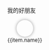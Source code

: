 <script setup>
import {useConfig} from "../.vitepress/theme/hooks/useConfig";

const links = useConfig().link
</script>

<p style="font-size: 13px">我的好朋友</p>
<div class="link_box">
    <div class="link_item" v-for="item in links" :key="item.url">
        <a :href="item.url" target="_blank">
            <div :style="'background-image: url(' + item.imgSrc + ')'"></div>
            <p>{{item.name}}</p>
        </a>
    </div>
</div>

<style scoped>
.link_box{
    display: flex;
}
.link_item a{
    text-decoration: none;
    color: inherit;
    font-weight: inherit;
    font-style: inherit;
    display: flex;
    flex-direction: column;
    align-items: center;
    cursor: pointer;
}
.link_item:hover div{
    box-shadow: 0 0 15px rgba(0,0,0,0.4);
}
.link_item div{
    --size: 38px;
    width: var(--size);
    height: var(--size);
    border-radius: var(--size);
    background-size: contain;
    background-position: center;
    box-shadow: 0 0 7px rgba(0,0,0,0.4);
    transition: all 300ms;
}
.link_item p{
    text-align: center;
    width: 80px;
    white-space: nowrap;
    text-overflow: ellipsis;
    overflow: hidden;
    font-size: 12px;
    margin: 0 !important;
}
</style>